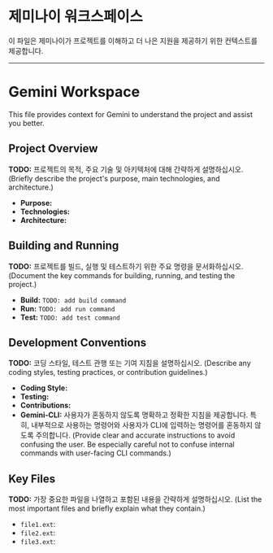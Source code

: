 # 제미나이 워크스페이스

이 파일은 제미나이가 프로젝트를 이해하고 더 나은 지원을 제공하기 위한 컨텍스트를 제공합니다.

---

# Gemini Workspace

This file provides context for Gemini to understand the project and assist you better.

## Project Overview

**TODO:** 프로젝트의 목적, 주요 기술 및 아키텍처에 대해 간략하게 설명하십시오. (Briefly describe the project's purpose, main technologies, and architecture.)

*   **Purpose:**
*   **Technologies:**
*   **Architecture:**

## Building and Running

**TODO:** 프로젝트를 빌드, 실행 및 테스트하기 위한 주요 명령을 문서화하십시오. (Document the key commands for building, running, and testing the project.)

*   **Build:** `TODO: add build command`
*   **Run:** `TODO: add run command`
*   **Test:** `TODO: add test command`

## Development Conventions

**TODO:** 코딩 스타일, 테스트 관행 또는 기여 지침을 설명하십시오. (Describe any coding styles, testing practices, or contribution guidelines.)

*   **Coding Style:**
*   **Testing:**
*   **Contributions:**
*   **Gemini-CLI:** 사용자가 혼동하지 않도록 명확하고 정확한 지침을 제공합니다. 특히, 내부적으로 사용하는 명령어와 사용자가 CLI에 입력하는 명령어를 혼동하지 않도록 주의합니다. (Provide clear and accurate instructions to avoid confusing the user. Be especially careful not to confuse internal commands with user-facing CLI commands.)

## Key Files

**TODO:** 가장 중요한 파일을 나열하고 포함된 내용을 간략하게 설명하십시오. (List the most important files and briefly explain what they contain.)

*   `file1.ext`:
*   `file2.ext`:
*   `file3.ext`:
